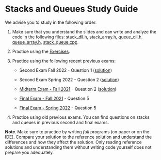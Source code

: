 # Stacks and Queues Study Guide

We advise you to study in the following order:

1. Make sure that you understand the slides and can write and analyze the code in the following files: [stack_dll.h](../code/stack_dll.h), [stack_array.h](../code/stack_array.h), [queue_dll.h](../code/queue_dll.h), [queue_array.h](../code/queue_array.h), [stack_queue.cpp](../code/stack_queue.cpp).

2. Practice using the [Exercises](../exercises/stacks_queues_exercises.md).

3. Practice using the following recent previous exams:

    * Second Exam Fall 2022 - Question 1 ([solution](https://drive.google.com/file/d/1caBxJHxHRAk1k-fz-fDn51XMe-ds1Cg0/view?usp=share_link))

    * Second Exam Spring 2022 - Question 2 ([solution](https://drive.google.com/file/d/1B2wwtuXLiJjhmAHoVMnpWm2kEAx9GpOF/view?usp=share_link))

    * [Midterm Exam - Fall 2021](https://drive.google.com/file/d/1dAMSwZIaUHxgv95D3pNuzg9Qh0bcr_UY/view?usp=share_link) - Question 2 ([solution](https://drive.google.com/file/d/1JJMzZyC2iNYfi3XsEUYSThoFLZ-pvitw/view?usp=share_link))

    * [Final Exam - Fall 2021](https://drive.google.com/file/d/1tjQJ4rxh3BNF0yc0lvceFv3DuwS_XAdX/view?usp=share_link) - Question 5
    
    * [Final Exam - Spring 2022](https://drive.google.com/file/d/1fDMaAQVWAao2sVxTA-YpLZpCRLkpmlyK/view?usp=share_link) - Question 5

4. Practice using old previous exams. You can find questions on stacks and queues in previous second and final exams.

**Note**. Make sure to practice by writing _full_ programs (on paper or on the IDE). Compare your solution to the reference solution and understand the differences and how they affect the solution. Only reading reference solutions and understanding them without writing code yourself does not prepare you adequately.
